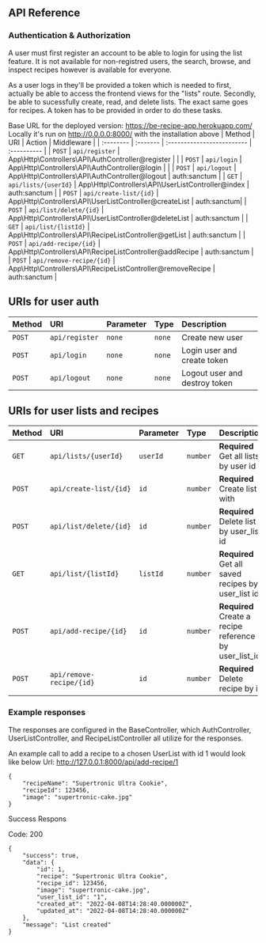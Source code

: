 
## API Reference

### Authentication & Authorization
A user must first register an account to be able to login for using the list feature.
It is not available for non-registred users, the search, browse, and inspect recipes however is available for everyone.

As a user logs in they'll be provided a token which is needed to first, actually be able to access
the frontend views for the "lists" route. Secondly, be able to sucessfully create, read, and delete lists.
The exact same goes for recipes. A token has to be provided in order to do these tasks.


Base URL for the deployed version: https://be-recipe-app.herokuapp.com/
Locally it's run on http://0.0.0.0:8000/ with the installation above
| Method | URI     | Action                | Middleware |
| :-------- | :------- | :------------------------- | :---------- |
| `POST` | `api/register` | App\Http\Controllers\API\AuthController@register |          |
| `POST` | `api/login` | App\Http\Controllers\API\AuthController@login |          |
| `POST` | `api/logout` | App\Http\Controllers\API\AuthController@logout | auth:sanctum |
| `GET` | `api/lists/{userId}` | App\Http\Controllers\API\UserListController@index | auth:sanctum |
| `POST` | `api/create-list/{id}` | App\Http\Controllers\API\UserListController@createList | auth:sanctum|
| `POST` | `api/list/delete/{id}` | App\Http\Controllers\API\UserListController@deleteList | auth:sanctum |
| `GET` | `api/list/{listId}` | App\Http\Controllers\API\RecipeListController@getList | auth:sanctum |
| `POST` | `api/add-recipe/{id}` | App\Http\Controllers\API\RecipeListController@addRecipe | auth:sanctum |
| `POST` | `api/remove-recipe/{id}` | App\Http\Controllers\API\RecipeListController@removeRecipe | auth:sanctum |

## URIs for user auth

| Method | URI | Parameter    | Type                      | Description |
| :-------- | :-------- | :------- | :-------------------------------- | :--------- |
| `POST`      | `api/register` | `none` | `none` | Create new user |
| `POST`      | `api/login` | `none` | `none` | Login user and create token |
| `POST`      | `api/logout` | `none` | `none` | Logout user and destroy token |

## URIs for user lists and recipes

| Method | URI | Parameter    | Type                      | Description |
| :-------- | :-------- | :------- | :-------------------------------- | :--------- |
| `GET`      | `api/lists/{userId}` | `userId` | `number` | **Required** Get all lists by user id |
| `POST`      | `api/create-list/{id}` | `id` | `number` | **Required** Create list with |
| `POST`      | `api/list/delete/{id}` | `id` | `number` | **Required** Delete list by user_list id |
| `GET`      | `api/list/{listId}` | `listId` | `number` | **Required** Get all saved recipes by user_list id |
| `POST`      | `api/add-recipe/{id}` | `id` | `number` | **Required** Create a recipe reference by user_list_id |
| `POST`      | `api/remove-recipe/{id}` | `id` | `number` | **Required** Delete recipe by id |


### Example responses

The responses are configured in the BaseController, which AuthController, UserListController, and RecipeListController all utilize for the responses.

An example call to add a recipe to a chosen UserList with id 1 would look like below
Url: http://127.0.0.1:8000/api/add-recipe/1
```
{
	"recipeName": "Supertronic Ultra Cookie",
	"recipeId": 123456,
	"image": "supertronic-cake.jpg"
}
```
Success Respons

Code: 200

```
{
	"success": true,
	"data": {
		"id": 1,
		"recipe": "Supertronic Ultra Cookie",
		"recipe_id": 123456,
		"image": "supertronic-cake.jpg",
		"user_list_id": "1",
		"created_at": "2022-04-08T14:28:40.000000Z",
		"updated_at": "2022-04-08T14:28:40.000000Z"
	},
	"message": "List created"
}
```
